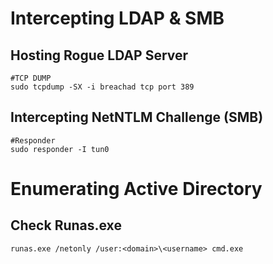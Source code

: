 # Intercepting LDAP & SMB

## Hosting Rogue LDAP Server
```
#TCP DUMP
sudo tcpdump -SX -i breachad tcp port 389
```

## Intercepting NetNTLM Challenge (SMB)
```
#Responder
sudo responder -I tun0
```

# Enumerating Active Directory

## Check Runas.exe
```
runas.exe /netonly /user:<domain>\<username> cmd.exe
```

